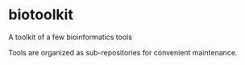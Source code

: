 # biotoolkit
 A toolkit of a few bioinformatics tools

 Tools are organized as sub-repositories for convenient maintenance.

<!-- 
## Tools
Tool | Version | Description  
---- | ---- | ---- 
`variant-benchmark` | 1.1.200816 | Variants benchmarking / comparison 
`genomicsdb-parallel` | x.x.x | Create and update GenomicsDB in a scatter and gather manner
`make-cnv-reference` | 1.1.200823 | Make CNV reference (for exome & targeted sequencing)
-->
